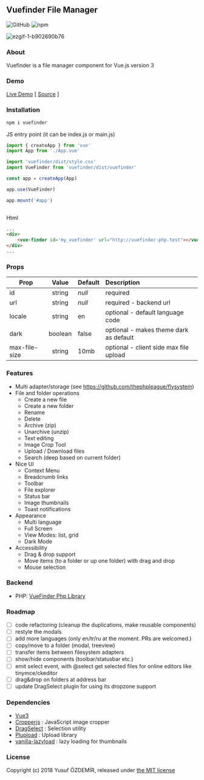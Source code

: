 ## Vuefinder File Manager

![GitHub](https://img.shields.io/github/license/n1crack/vuefinder)
![npm](https://img.shields.io/npm/v/vuefinder)

[//]: # (![npm]&#40;https://img.shields.io/npm/dw/vuefinder&#41;)

![ezgif-1-b902690b76](https://user-images.githubusercontent.com/712404/193141338-8d5f726f-da1a-4825-b652-28e4007493db.gif)

### About
Vuefinder is a file manager component for Vue.js version 3

### Demo
[Live Demo](https://vuefinder.ozdemir.be/) [ [Source](https://github.com/n1crack/vuefinder.ozdemir.be) ]

### Installation


```bash
npm i vuefinder
```

JS entry point (it can be index.js or main.js)
```js
import { createApp } from 'vue'
import App from './App.vue'

import 'vuefinder/dist/style.css'
import VueFinder from 'vuefinder/dist/vuefinder'

const app = createApp(App)

app.use(VueFinder)

app.mount('#app')
 
```
Html
```html
...
<div>
    <vue-finder id='my_vuefinder' url="http://vuefinder-php.test"></vue-finder>
</div>
...
```

### Props

| Prop          |  Value  | Default | Description                            |
|---------------|:-------:|---------|:---------------------------------------|
| id            | string  | _null_  | required                               |
| url           | string  | _null_  | required - backend url                 |
| locale        | string  | en      | optional - default language code       |
| dark          | boolean | false   | optional - makes theme dark as default |
| max-file-size | string  | 10mb    | optional - client side max file upload |

### Features 
- Multi adapter/storage (see https://github.com/thephpleague/flysystem)
- File and folder operations
  - Create a new file 
  - Create a new folder 
  - Rename 
  - Delete 
  - Archive (zip)
  - Unarchive (unzip)
  - Text editing
  - Image Crop Tool
  - Upload / Download files
  - Search (deep based on current folder) 
- Nice UI
  - Context Menu
  - Breadcrumb links
  - Toolbar
  - File explorer
  - Status bar
  - Image thumbnails
  - Toast notifications
- Appearance
  - Multi language
  - Full Screen
  - View Modes: list, grid
  - Dark Mode
- Accessibility
  - Drag & drop support
  - Move items (to a folder or up one folder) with drag and drop
  - Mouse selection

### Backend
- PHP: [VueFinder Php Library](https://github.com/n1crack/vuefinder-php)

### Roadmap
- [ ] code refactoring (cleanup the duplications, make reusable components)
- [ ] restyle the modals
- [ ] add more languages (only en/tr/ru at the moment. PRs are welcomed.)
- [ ] copy/move to a folder (modal, treeview)
- [ ] transfer items between filesystem adapters
- [ ] show/hide components (toolbar/statusbar etc.)
- [ ] emit select event, with @select get selected files for online editors like tinymce/ckeditor
- [ ] drag&drop on folders at address bar
- [ ] update DragSelect plugin for using its dropzone support

### Dependencies
 - [Vue3](https://vuejs.org/)
 - [Cropperjs](https://github.com/fengyuanchen/cropperjs)  : JavaScript image cropper
 - [DragSelect](https://github.com/ThibaultJanBeyer/DragSelect/) : Selection utility
 - [Plupload](https://github.com/moxiecode/plupload) : Upload library
 - [vanilla-lazyload](https://github.com/verlok/vanilla-lazyload) : lazy loading for thumbnails

### License
Copyright (c) 2018 Yusuf ÖZDEMİR, released under [the MIT license](LICENSE)
